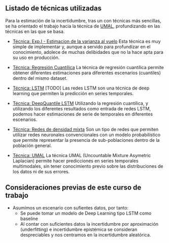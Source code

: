## Listado de técnicas utilizadas

Para la estimación de la incertidumbre, tras un con técnicas más sencillas, se ha orientado el trabajo hacia la técnica de [UMAL](https://arxiv.org/abs/1910.12288), profundizando en las técnicas en las que se basa.


-   [Técnica: Exp.I - Estimacion de la varianza al vuelo](experiment_On_the_fly/README.md)
    Esta técnica es muy simple de implementar y, aunque a servido para profundizar en el conocimiento, adolece de muchas delibidades que no la hace apta para su uso en producción.

 
-   [Técnica: Regresión Cuantílica](quantile_regression/README.md) 
    La técnica de regresión cuantílica permite obtener diferentes estimaciones para diferentes escenarios (cuantiles) dentro del mismo dataset. 
-   [Técnica: LSTM](LSTM/README.md) [TODO]
    Las redes LSTM son una técnica de deep learning que permiten la predicción en series temporales.

-   [Técnica: DeepQuantile LSTM](deepquantile_lstm/README.md)
    Utilizando la regresión cuantílica, y utilizando los diferentes resultados como entrada de redes LSTM, podemos hacer estimaciones de serie de temporales en diferentes escenarios. 

-   [Técnica: Redes de densidad mixta](mixture_density_networks/README.md)
    Son un tipo de redes que permiten utilizar redes neuronales convencionales con un modelo probabilístico que permite representar la presencia de sub-poblaciones dentro de la población general.   

-   [Técnica: UMAL](UMAL/README.md)
    La técnica UMAL (Uncountable Mixture Asymetric Laplacian) permite hacer predicciones en series temporales multimodales, sin tener conocimiento previo sobre las distribuciones de los datos ni de sus errores.


## Consideraciones previas de este curso de trabajo

* Asumimos un escenario con sufientes datos, por tanto:
  * Se puede tomar un modelo de Deep Learning tipo LSTM como baseline
  * Al contar con suficientes datos la incertidumbre por aproximación (underfitting) e incertidumbre epistémica se consideran despreciables y nos centramos en la incertidumbre aleatórica.

